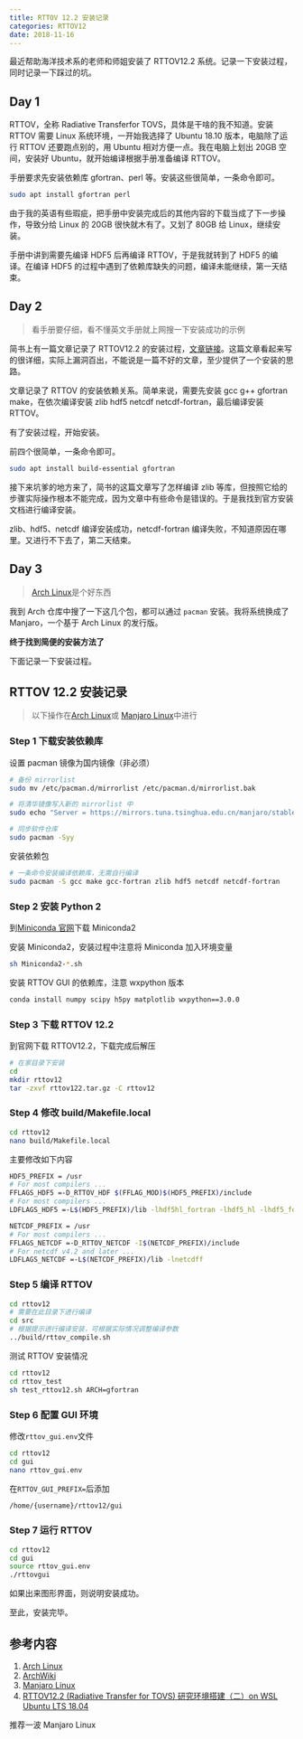 ```yaml
---
title: RTTOV 12.2 安装记录
categories: RTTOV12
date: 2018-11-16
---
```


最近帮助海洋技术系的老师和师姐安装了 RTTOV12.2 系统。记录一下安装过程，同时记录一下踩过的坑。

<!--more-->

## Day 1

RTTOV，全称 Radiative Transferfor TOVS，具体是干啥的我不知道。安装 RTTOV 需要 Linux 系统环境，一开始我选择了 Ubuntu 18.10 版本，电脑除了运行 RTTOV 还要跑点别的，用 Ubuntu 相对方便一点。我在电脑上划出 20GB 空间，安装好 Ubuntu，就开始编译根据手册准备编译 RTTOV。

手册要求先安装依赖库 gfortran、perl 等。安装这些很简单，一条命令即可。

```sh
sudo apt install gfortran perl
```

由于我的英语有些瑕疵，把手册中安装完成后的其他内容的下载当成了下一步操作，导致分给 Linux 的 20GB 很快就木有了。又划了 80GB 给 Linux，继续安装。

手册中讲到需要先编译 HDF5 后再编译 RTTOV，于是我就转到了 HDF5 的编译。在编译 HDF5 的过程中遇到了依赖库缺失的问题，编译未能继续，第一天结束。

## Day 2

> 看手册要仔细，看不懂英文手册就上网搜一下安装成功的示例

简书上有一篇文章记录了 RTTOV12.2 的安装过程，[文章链接](https://www.jianshu.com/p/ba81ce2ca81e)。这篇文章看起来写的很详细，实际上漏洞百出，不能说是一篇不好的文章，至少提供了一个安装的思路。

文章记录了 RTTOV 的安装依赖关系。简单来说，需要先安装 gcc g++ gfortran make，在依次编译安装 zlib hdf5 netcdf netcdf-fortran，最后编译安装 RTTOV。

有了安装过程，开始安装。

前四个很简单，一条命令即可。

```bash
sudo apt install build-essential gfortran
```

接下来坑爹的地方来了，简书的这篇文章写了怎样编译 zlib 等库，但按照它给的步骤实际操作根本不能完成，因为文章中有些命令是错误的。于是我找到官方安装文档进行编译安装。

zlib、hdf5、netcdf 编译安装成功，netcdf-fortran 编译失败，不知道原因在哪里。又进行不下去了，第二天结束。

## Day 3

> [Arch Linux](https://archlinux.org/)是个好东西

我到 Arch 仓库中搜了一下这几个包，都可以通过 `pacman` 安装。我将系统换成了 Manjaro，一个基于 Arch Linux 的发行版。

**终于找到简便的安装方法了**

下面记录一下安装过程。

## RTTOV 12.2 安装记录

> 以下操作在[Arch Linux](https://archlinux.org/)或 [Manjaro Linux](https://manjaro.org/)中进行

### Step 1 下载安装依赖库

设置 pacman 镜像为国内镜像（非必须）

```bash
# 备份 mirrorlist
sudo mv /etc/pacman.d/mirrorlist /etc/pacman.d/mirrorlist.bak

# 将清华镜像写入新的 mirrorlist 中
sudo echo "Server = https://mirrors.tuna.tsinghua.edu.cn/manjaro/stable/\$repo/\$arch" >> /etc/pacman.d/mirrorlist

# 同步软件仓库
sudo pacman -Syy
```

安装依赖包

```bash
# 一条命令安装编译依赖库，无需自行编译
sudo pacman -S gcc make gcc-fortran zlib hdf5 netcdf netcdf-fortran
```

### Step 2 安装 Python 2

到[Miniconda 官网](https://conda.io/en/latest/miniconda.html)下载 Miniconda2

安装 Miniconda2，安装过程中注意将 Miniconda 加入环境变量

```bash
sh Miniconda2-*.sh
```

安装 RTTOV GUI 的依赖库，注意 wxpython 版本

```bash
conda install numpy scipy h5py matplotlib wxpython==3.0.0
```

### Step 3 下载 RTTOV 12.2

到官网下载 RTTOV12.2，下载完成后解压

```bash
# 在家目录下安装
cd
mkdir rttov12
tar -zxvf rttov122.tar.gz -C rttov12
```

### Step 4 修改 build/Makefile.local

```bash
cd rttov12
nano build/Makefile.local
```

主要修改如下内容

```bash
HDF5_PREFIX = /usr
# For most compilers ...
FFLAGS_HDF5 =-D_RTTOV_HDF $(FFLAG_MOD)$(HDF5_PREFIX)/include
# For most compilers ...
LDFLAGS_HDF5 =-L$(HDF5_PREFIX)/lib -lhdf5hl_fortran -lhdf5_hl -lhdf5_fortran -lhdf5

NETCDF_PREFIX = /usr
# For most compilers ...
FFLAGS_NETCDF =-D_RTTOV_NETCDF -I$(NETCDF_PREFIX)/include
# For netcdf v4.2 and later ...
LDFLAGS_NETCDF =-L$(NETCDF_PREFIX)/lib -lnetcdff
```

### Step 5 编译 RTTOV

```bash
cd rttov12
# 需要在此目录下进行编译
cd src
# 根据提示进行编译安装，可根据实际情况调整编译参数
../build/rttov_compile.sh
```

测试 RTTOV 安装情况

```bash
cd rttov12
cd rttov_test
sh test_rttov12.sh ARCH=gfortran
```

### Step 6 配置 GUI 环境

修改`rttov_gui.env`文件

```bash
cd rttov12
cd gui
nano rttov_gui.env
```

在`RTTOV_GUI_PREFIX=`后添加

```bash
/home/{username}/rttov12/gui
```

### Step 7 运行 RTTOV

```bash
cd rttov12
cd gui
source rttov_gui.env
./rttovgui
```

如果出来图形界面，则说明安装成功。

至此，安装完毕。

## 参考内容

1. [Arch Linux](https://archlinux.org/)
1. [ArchWiki](https://wiki.archlinux.org/)
1. [Manjaro Linux](https://manjaro.org/)
1. [RTTOV12.2 (Radiative Transfer for TOVS) 研究环境搭建（二）on WSL Ubuntu LTS 18.04](https://www.jianshu.com/p/ba81ce2ca81e)

推荐一波 Manjaro Linux
